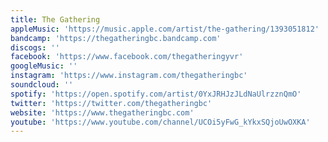 ```yaml
---
title: The Gathering
appleMusic: 'https://music.apple.com/artist/the-gathering/1393051812'
bandcamp: 'https://thegatheringbc.bandcamp.com'
discogs: ''
facebook: 'https://www.facebook.com/thegatheringyvr'
googleMusic: ''
instagram: 'https://www.instagram.com/thegatheringbc'
soundcloud: ''
spotify: 'https://open.spotify.com/artist/0YxJRHJzJLdNaUlrzznQmO'
twitter: 'https://twitter.com/thegatheringbc'
website: 'https://www.thegatheringbc.com'
youtube: 'https://www.youtube.com/channel/UCOi5yFwG_kYkxSQjoUwOXKA'
---
```

